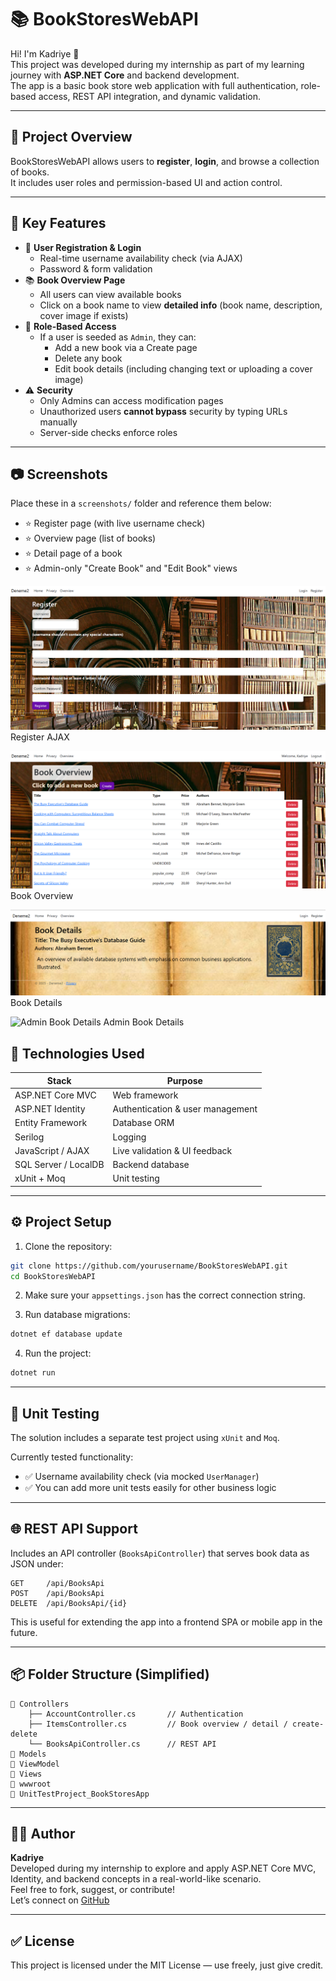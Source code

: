 # 📚 BookStoresWebAPI

Hi! I'm Kadriye 👋  
This project was developed during my internship as part of my learning journey with **ASP.NET Core** and backend development.  
The app is a basic book store web application with full authentication, role-based access, REST API integration, and dynamic validation.

---

## 🎯 Project Overview

BookStoresWebAPI allows users to **register**, **login**, and browse a collection of books.  
It includes user roles and permission-based UI and action control.

---

## 🧩 Key Features

- 🔐 **User Registration & Login**
  - Real-time username availability check (via AJAX)
  - Password & form validation
- 📚 **Book Overview Page**
  - All users can view available books
  - Click on a book name to view **detailed info** (book name, description, cover image if exists)
- 🧠 **Role-Based Access**
  - If a user is seeded as `Admin`, they can:
    - Add a new book via a Create page
    - Delete any book
    - Edit book details (including changing text or uploading a cover image)
- ⚠️ **Security**
  - Only Admins can access modification pages
  - Unauthorized users **cannot bypass** security by typing URLs manually
  - Server-side checks enforce roles

---

## 📷 Screenshots 

Place these in a `screenshots/` folder and reference them below:
- ⭐️ Register page (with live username check)
- ⭐️ Overview page (list of books)
- ⭐️ Detail page of a book
- ⭐️ Admin-only "Create Book" and "Edit Book" views


![Register AJAX](screenshots/register.png)
Register AJAX

![Book Overview](screenshots/overview.png)
Book Overview

![Book Details](screenshots/details_unauth.png)
Book Details

![Admin Book Details](screenshots/detail.png)
Admin Book Details

## 🧱 Technologies Used

| Stack               | Purpose                                  |
|---------------------|-------------------------------------------|
| ASP.NET Core MVC    | Web framework                            |
| ASP.NET Identity    | Authentication & user management         |
| Entity Framework    | Database ORM                             |
| Serilog             | Logging                                   |
| JavaScript / AJAX   | Live validation & UI feedback            |
| SQL Server / LocalDB| Backend database                         |
| xUnit + Moq         | Unit testing                             |

---

## ⚙️ Project Setup

1. Clone the repository:
```bash
git clone https://github.com/yourusername/BookStoresWebAPI.git
cd BookStoresWebAPI
```

2. Make sure your `appsettings.json` has the correct connection string.

3. Run database migrations:
```bash
dotnet ef database update
```

4. Run the project:
```bash
dotnet run
```

---

## 🧪 Unit Testing

The solution includes a separate test project using `xUnit` and `Moq`.

Currently tested functionality:
- ✅ Username availability check (via mocked `UserManager`)
- ✅ You can add more unit tests easily for other business logic

---

## 🌐 REST API Support

Includes an API controller (`BooksApiController`) that serves book data as JSON under:

```
GET     /api/BooksApi
POST    /api/BooksApi
DELETE  /api/BooksApi/{id}
```

This is useful for extending the app into a frontend SPA or mobile app in the future.

---

## 📦 Folder Structure (Simplified)

```
📁 Controllers
    ├── AccountController.cs       // Authentication
    ├── ItemsController.cs         // Book overview / detail / create-delete
    └── BooksApiController.cs      // REST API
📁 Models
📁 ViewModel
📁 Views
📁 wwwroot
📁 UnitTestProject_BookStoresApp
```

---

## 👩‍💻 Author

**Kadriye**  
Developed during my internship to explore and apply ASP.NET Core MVC, Identity, and backend concepts in a real-world-like scenario.  
Feel free to fork, suggest, or contribute!  
Let’s connect on [GitHub](https://github.com/kadochann)

---

## ✅ License

This project is licensed under the MIT License — use freely, just give credit.



